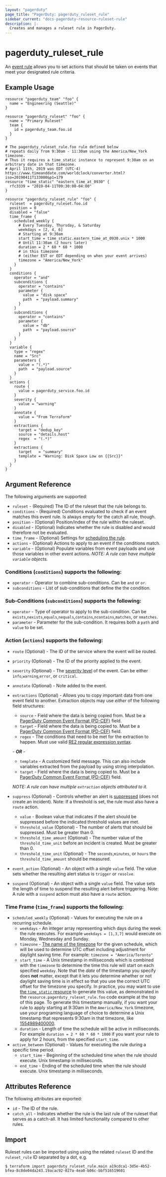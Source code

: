 ```yaml
---
layout: "pagerduty"
page_title: "PagerDuty: pagerduty_ruleset_rule"
sidebar_current: "docs-pagerduty-resource-ruleset-rule"
description: |-
  Creates and manages a ruleset rule in PagerDuty.
---
```


# pagerduty\_ruleset_rule

An [event rule](https://support.pagerduty.com/docs/rulesets#section-create-event-rules) allows you to set actions that should be taken on events that meet your designated rule criteria.

## Example Usage

```hcl
resource "pagerduty_team" "foo" {
  name = "Engineering (Seattle)"
}

resource "pagerduty_ruleset" "foo" {
  name = "Primary Ruleset"
  team {
    id = pagerduty_team.foo.id
  }
}

# The pagerduty_ruleset_rule.foo rule defined below
# repeats daily from 9:30am - 11:30am using the America/New_York timezone.
# Thus it requires a time_static instance to represent 9:30am on an arbitrary date in that timezone.
# April 11th, 2019 was EDT (UTC-4) https://www.timeanddate.com/worldclock/converter.html?iso=20190411T133000&p1=179
resource "time_static" "eastern_time_at_0930" {
  rfc3339 = "2019-04-11T09:30:00-04:00"
}

resource "pagerduty_ruleset_rule" "foo" {
  ruleset  = pagerduty_ruleset.foo.id
  position = 0
  disabled = "false"
  time_frame {
    scheduled_weekly {
      # Every Tuesday, Thursday, & Saturday
      weekdays = [2, 4, 6]
      # Starting at 9:30am
      start_time = time_static.eastern_time_at_0930.unix * 1000
      # Until 11:30am (2 hours later)
      duration = 2 * 60 * 60 * 1000
      # in this timezone
      # (either EST or EDT depending on when your event arrives)
      timezone = "America/New_York"
    }
  }
  conditions {
    operator = "and"
    subconditions {
      operator = "contains"
      parameter {
        value = "disk space"
        path  = "payload.summary"
      }
    }
    subconditions {
      operator = "contains"
      parameter {
        value = "db"
        path  = "payload.source"
      }
    }
  }
  variable {
    type = "regex"
    name = "Src"
    parameters {
      value = "(.*)"
      path  = "payload.source"
    }
  }
  actions {
    route {
      value = pagerduty_service.foo.id
    }
    severity {
      value = "warning"
    }
    annotate {
      value = "From Terraform"
    }
    extractions {
      target = "dedup_key"
      source = "details.host"
      regex  = "(.*)"
    }
    extractions {
      target   = "summary"
      template = "Warning: Disk Space Low on {{Src}}"
    }
  }
}
```

## Argument Reference

The following arguments are supported:

* `ruleset` - (Required) The ID of the ruleset that the rule belongs to.
* `conditions` - (Required) Conditions evaluated to check if an event matches this event rule. Is always empty for the catch all rule, though.
* `position` - (Optional) Position/index of the rule within the ruleset.
* `disabled` - (Optional) Indicates whether the rule is disabled and would therefore not be evaluated.
* `time_frame` - (Optional) Settings for [scheduling the rule](https://support.pagerduty.com/docs/rulesets#section-scheduled-event-rules).
* `actions` - (Optional) Actions to apply to an event if the conditions match.
* `variable` - (Optional) Populate variables from event payloads and use those variables in other event actions. *NOTE: A rule can have multiple `variable` objects.*

### Conditions (`conditions`) supports the following:
* `operator` - Operator to combine sub-conditions. Can be `and` or `or`.
* `subconditions` - List of sub-conditions that define the the condition.

### Sub-Conditions (`subconditions`) supports the following:
* `operator` - Type of operator to apply to the sub-condition. Can be `exists`,`nexists`,`equals`,`nequals`,`contains`,`ncontains`,`matches`, or `nmatches`.
* `parameter` - Parameter for the sub-condition. It requires both a `path` and `value` to be set.

### Action (`actions`) supports the following:
* `route` (Optional) - The ID of the service where the event will be routed.
* `priority` (Optional) - The ID of the priority applied to the event.
* `severity` (Optional)  - The [severity level](https://support.pagerduty.com/docs/rulesets#section-set-severity-with-event-rules) of the event. Can be either `info`,`warning`,`error`, or `critical`.
* `annotate` (Optional) - Note added to the event.
* `extractions` (Optional) - Allows you to copy important data from one event field to another. Extraction objects may use *either* of the following field structures:
  * `source` - Field where the data is being copied from. Must be a [PagerDuty Common Event Format (PD-CEF)](https://support.pagerduty.com/docs/pd-cef) field.
  * `target` - Field where the data is being copied to. Must be a [PagerDuty Common Event Format (PD-CEF)](https://support.pagerduty.com/docs/pd-cef) field.
  * `regex` - The conditions that need to be met for the extraction to happen. Must use valid [RE2 regular expression syntax](https://github.com/google/re2/wiki/Syntax).

  *- **OR** -*

  * `template` - A customized field message. This can also include variables extracted from the payload by using string interpolation.
  * `target` - Field where the data is being copied to. Must be a [PagerDuty Common Event Format (PD-CEF)](https://support.pagerduty.com/docs/pd-cef) field.

  *NOTE: A rule can have multiple `extraction` objects attributed to it.*

* `suppress` (Optional) - Controls whether an alert is [suppressed](https://support.pagerduty.com/docs/rulesets#section-suppress-but-create-triggering-thresholds-with-event-rules) (does not create an incident). Note: If a threshold is set, the rule must also have a `route` action.
  * `value` - Boolean value that indicates if the alert should be suppressed before the indicated threshold values are met.
  * `threshold_value` (Optional) - The number of alerts that should be suppressed. Must be greater than 0.
  * `threshold_time_amount` (Optional) - The number value of the `threshold_time_unit` before an incident is created. Must be greater than 0.
  * `threshold_time_unit` (Optional)  - The `seconds`,`minutes`, or `hours` the `threshold_time_amount` should be measured.
* `event_action` (Optional) - An object with a single `value` field. The value sets whether the resulting alert status is `trigger` or `resolve`.
* `suspend` (Optional) - An object with a single `value` field. The value sets the length of time to suspend the resulting alert before triggering. Note: A rule with a `suspend` action must also have a `route` action.

### Time Frame (`time_frame`) supports the following:
* `scheduled_weekly` (Optional) - Values for executing the rule on a recurring schedule.
  * `weekdays` - An integer array representing which days during the week the rule executes. For example `weekdays = [1,3,7]` would execute on Monday, Wednesday and Sunday.
  * `timezone` - [The name of the timezone](https://en.wikipedia.org/wiki/List_of_tz_database_time_zones) for the given schedule, which will be used to determine UTC offset including adjustment for daylight saving time. For example: `timezone = "America/Toronto"`
  * `start_time` - A Unix timestamp in milliseconds which is combined with the `timezone` to determine the time this rule will start on each specified `weekday`. Note that the _date_ of the timestamp you specify does **not** matter, except that it lets you determine whether or not daylight saving time is in effect so that you use the correct UTC offset for the timezone you specify. In practice, you may want to use [the `time_static` resource](https://registry.terraform.io/providers/hashicorp/time/latest/docs/resources/static) to generate this value, as demonstrated in the `resource.pagerduty_ruleset_rule.foo` code example at the top of this page. To generate this timestamp manually, if you want your rule to apply starting at 9:30am in the `America/New_York` timezone, use your programing language of choice to determine a Unix timestamp that represents 9:30am in that timezone, like [1554989400000](https://www.epochconverter.com/timezones?q=1554989400000&tz=America%2FNew_York).
  * `duration` - Length of time the schedule will be active in milliseconds. For example `duration = 2 * 60 * 60 * 1000` if you want your rule to apply for 2 hours, from the specified `start_time`.
* `active_between` (Optional) - Values for executing the rule during a specific time period.
  * `start_time` - Beginning of the scheduled time when the rule should execute.  Unix timestamp in milliseconds.
  * `end_time` - Ending of the scheduled time when the rule should execute.  Unix timestamp in milliseconds.

## Attributes Reference

The following attributes are exported:

  * `id` - The ID of the rule.
  * `catch_all` - Indicates whether the rule is the last rule of the ruleset that serves as a catch-all. It has limited functionality compared to other rules.

## Import

Ruleset rules can be imported using using the related `ruleset` ID and the `ruleset_rule` ID separated by a dot, e.g.

```
$ terraform import pagerduty_ruleset_rule.main a19cdca1-3d5e-4b52-bfea-8c8de04da243.19acac92-027a-4ea0-b06c-bbf516519601
```
